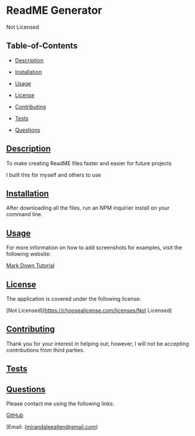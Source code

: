 
# ReadME Generator


Not Licensed
    

## Table-of-Contents

* [Description](#description)
* [Installation](#installation)
* [Usage](#usage)

* [License](#license)
    
* [Contributing](#contributing)
* [Tests](#tests)
* [Questions](#questions)

## [Description](#table-of-contents)

To make creating ReadME files faster and easier for future projects

I built this for myself and others to use

## [Installation](#table-of-contents)

After downloading all the files, run an NPM inquirier install on your command line.

## [Usage](#table-of-contents)

For more information on how to add screenshots for examples, visit the following website:

[Mark Down Tutorial](https://agea.github.io/tutorial.md/)


## [License](#table-of-contents)

The application is covered under the following license:


[Not Licensed](https://choosealicense.com/licenses/Not Licensed)
    
    

## [Contributing](#table-of-contents)


Thank you for your interest in helping out; however, I will not be accepting contributions from third parties.
    

## [Tests](#table-of-contents)


## [Questions](#table-of-contents)

Please contact me using the following links:

[GitHub](https://github.com/MirMello)

[Email: (mirandaleeallen@gmail.com)
